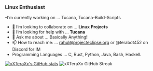 

### Linux Enthusiast

-I’m currently working on ... Tucana, Tucana-Build-Scripts 
- 👯 I’m looking to collaborate on ... **Linux Projects**
- 🤔 I’m looking for help with ... **Tucana**
- 💬 Ask me about ... Basically Anything!
- 📫 How to reach me: ... rahul@projecteclipse.org or @terabot452 on Discord for IM
- Programming Languages ... C, Rust, Python, Java, Bash, Haskell.

[![xXTeraXx's GitHub stats](https://github-readme-stats.vercel.app/api?username=xXTeraXx&theme=city_lights&rank_icon=github)](https://github.com/anuraghazra/github-readme-stats)
![xXTeraXx GitHub Streak](https://github-readme-streak-stats.herokuapp.com?user=xXTeraXx&theme=city_lights&hide_border=true)
